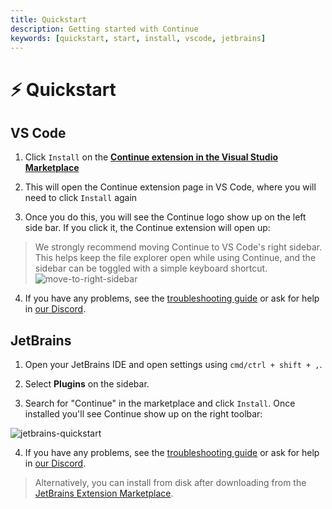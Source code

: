 ```yaml
---
title: Quickstart
description: Getting started with Continue
keywords: [quickstart, start, install, vscode, jetbrains]
---
```


# ⚡️ Quickstart

## VS Code

1. Click `Install` on the **[Continue extension in the Visual Studio Marketplace](https://marketplace.visualstudio.com/items?itemName=Continue.continue)**

2. This will open the Continue extension page in VS Code, where you will need to click `Install` again

3. Once you do this, you will see the Continue logo show up on the left side bar. If you click it, the Continue extension will open up:

> We strongly recommend moving Continue to VS Code's right sidebar. This helps keep the file explorer open while using Continue, and the sidebar can be toggled with a simple keyboard shortcut. ![move-to-right-sidebar](/img/move-to-right-sidebar.png)

4. If you have any problems, see the [troubleshooting guide](./troubleshooting.md) or ask for help in [our Discord](https://discord.gg/NWtdYexhMs).

## JetBrains

1. Open your JetBrains IDE and open settings using `cmd/ctrl + shift + ,`.

2. Select **Plugins** on the sidebar.

3. Search for "Continue" in the marketplace and click `Install`. Once installed you'll see Continue show up on the right toolbar:

![jetbrains-quickstart](/img/jetbrains-quickstart.png)

4. If you have any problems, see the [troubleshooting guide](./troubleshooting.md) or ask for help in [our Discord](https://discord.gg/NWtdYexhMs).

> Alternatively, you can install from disk after downloading from the [JetBrains Extension Marketplace](https://plugins.jetbrains.com/plugin/22707-continue-extension).
